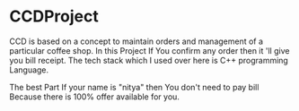 # CCDProject

CCD is based on a concept to maintain orders and management of a particular coffee shop. In this Project If You confirm any order then it 'll give you bill receipt. The tech stack which I used over here is C++ programming Language.

The best Part If your name is "nitya" then You don't need to pay bill Because there is 100% offer available for you.
